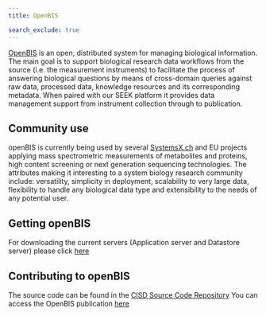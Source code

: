 ```yaml
---
title: OpenBIS

search_exclude: true
---
```



[OpenBIS](https://csb.ethz.ch/tools/software/openbis-lims-eln.html) is an open, distributed system for managing biological information. The main goal is to support biological research data workflows from the source 
(i.e. the measurement instruments) to facilitate the process of answering biological questions by means of cross-domain queries against raw data, processed data,
knowledge resources and its corresponding metadata. When paired with our SEEK platform it provides data management support from instrument collection through 
to publication.


## Community use

openBIS is currently being used by several [SystemsX.ch](http://www.systemsx.ch) and EU projects applying mass spectrometric measurements of metabolites and proteins, high content 
screening or next generation sequencing technologies. The attributes making it interesting to a system biology research community include: versatility, 
simplicity in deployment, scalability to very large data, flexibility to handle any biological data type and extensibility to the needs of any potential user.

## Getting openBIS

For downloading the current servers (Application server and Datastore server) please click [here](https://unlimited.ethz.ch/display/openbis/openBIS+Download+Page)


## Contributing to openBIS

The source code can be found in the [CISD Source Code Repository](http://svnsis.ethz.ch/repos/cisd/)
You can access the OpenBIS publication [here](https://bmcbioinformatics.biomedcentral.com/articles/10.1186/1471-2105-12-468)
